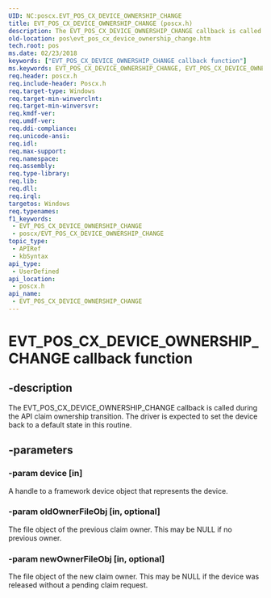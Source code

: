 ```yaml
---
UID: NC:poscx.EVT_POS_CX_DEVICE_OWNERSHIP_CHANGE
title: EVT_POS_CX_DEVICE_OWNERSHIP_CHANGE (poscx.h)
description: The EVT_POS_CX_DEVICE_OWNERSHIP_CHANGE callback is called during the API claim ownership transition. The driver is expected to set the device back to a default state in this routine.
old-location: pos\evt_pos_cx_device_ownership_change.htm
tech.root: pos
ms.date: 02/23/2018
keywords: ["EVT_POS_CX_DEVICE_OWNERSHIP_CHANGE callback function"]
ms.keywords: EVT_POS_CX_DEVICE_OWNERSHIP_CHANGE, EVT_POS_CX_DEVICE_OWNERSHIP_CHANGE callback, EvtPosCxDeviceOwnershipChange, EvtPosCxDeviceOwnershipChange callback function, pos.evt_pos_cx_device_ownership_change, poscx/EvtPosCxDeviceOwnershipChange
req.header: poscx.h
req.include-header: Poscx.h
req.target-type: Windows
req.target-min-winverclnt: 
req.target-min-winversvr: 
req.kmdf-ver: 
req.umdf-ver: 
req.ddi-compliance: 
req.unicode-ansi: 
req.idl: 
req.max-support: 
req.namespace: 
req.assembly: 
req.type-library: 
req.lib: 
req.dll: 
req.irql: 
targetos: Windows
req.typenames: 
f1_keywords:
 - EVT_POS_CX_DEVICE_OWNERSHIP_CHANGE
 - poscx/EVT_POS_CX_DEVICE_OWNERSHIP_CHANGE
topic_type:
 - APIRef
 - kbSyntax
api_type:
 - UserDefined
api_location:
 - poscx.h
api_name:
 - EVT_POS_CX_DEVICE_OWNERSHIP_CHANGE
---
```


# EVT_POS_CX_DEVICE_OWNERSHIP_CHANGE callback function


## -description

The 
  EVT_POS_CX_DEVICE_OWNERSHIP_CHANGE callback is called during the API claim ownership transition. The driver is expected to set the device back to a default state in this routine.

## -parameters

### -param device [in]


A handle to a framework device object that represents the device.

### -param oldOwnerFileObj [in, optional]


The file object of the previous claim owner. This may be NULL if no previous owner.

### -param newOwnerFileObj [in, optional]


The file object of the new claim owner. This may be NULL if the device was released without a pending claim request.


